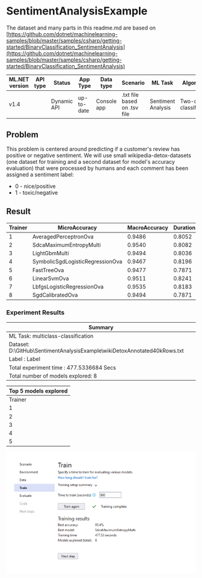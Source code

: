 # SentimentAnalysisExample

The dataset and many parts in this readme.md are based on [https://github.com/dotnet/machinelearning-samples/blob/master/samples/csharp/getting-started/BinaryClassification_SentimentAnalysis](https://github.com/dotnet/machinelearning-samples/blob/master/samples/csharp/getting-started/BinaryClassification_SentimentAnalysis)

| ML.NET version | API type | Status| App Type | Data type | Scenario | ML Task | Algorithms |
|----------------|-------------------|-------------------------------|-------------|-----------|---------------------|---------------------------|-----------------------------|
| v1.4|   | Dynamic API | up-to-date | Console app | .txt file based on .tsv file | Sentiment Analysis | Two-class  classification | Linear Classification |

## Problem

This problem is centered around predicting if a customer's review has positive or negative sentiment. We will use small wikipedia-detox-datasets (one dataset for training and a second dataset for model's accuracy evaluation) that were processed by humans and each comment has been assigned a sentiment label: 
* 0 - nice/positive
* 1 - toxic/negative

## Result

| Trainer | MicroAccuracy | MacroAccuracy | Duration | #Iteration |
| --- | --- | --- | --- | --- |
|1 | AveragedPerceptronOva | 0.9486 | 0.8052| 29.7 | 1 |
|2 | SdcaMaximumEntropyMulti | 0.9540 | 0.8082 | 27.0| 2 |
|3 | LightGbmMulti | 0.9494 | 0.8036 | 89.3 | 3 |
|4 | SymbolicSgdLogisticRegressionOva | 0.9467 | 0.8196 | 29.5 | 4|
|5 | FastTreeOva | 0.9477 | 0.7871 | 180.4 | 5 |
|6 | LinearSvmOva | 0.9511 | 0.8241 |24.3 | 6 |
|7 | LbfgsLogisticRegressionOva | 0.9535 | 0.8183| 65.4 | 7|
|8 | SgdCalibratedOva | 0.9494 | 0.7871 | 31.9 | 8|

### Experiment Results

|                                                     Summary                                                    |
|----------------------------------------------------------------------------------------------------------------|
|ML Task: multiclass-classification                                                                              |
|Dataset: D:\GitHub\SentimentAnalysisExample\wikiDetoxAnnotated40kRows.txt                                       |
|Label : Label                                                                                                   |
|Total experiment time : 477.5336684 Secs                                                                        |
|Total number of models explored: 8                                                                              |

|                                              Top 5 models explored                                             |
|----------------------------------------------------------------------------------------------------------------|
| Trainer | MicroAccuracy | MacroAccuracy | Duration | #Iteration |
|1 | SdcaMaximumEntropyMulti | 0.9540 | 0.8082 | 27.0 | 1 |
|2 | LbfgsLogisticRegressionOva | 0.9535 | 0.8183 | 65.4 | 2 |
|3 | LinearSvmOva | 0.9511 | 0.8241 | 24.3 | 3 |
|4 | LightGbmMulti | 0.9494 | 0.8036 | 89.3 | 4 |
|5 | SgdCalibratedOva | 0.9494 | 0.7871 | 31.9 | 5 |

![Result](img/Capture-1.png)
